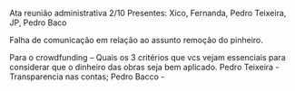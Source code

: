 Ata reunião administrativa 2/10
Presentes: Xico, Fernanda, Pedro Teixeira, JP, Pedro Baco

Falha de comunicação em relação ao assunto remoção do pinheiro.

Para o crowdfunding – Quais os 3 critérios que vcs vejam essenciais para considerar que o dinheiro das obras seja bem aplicado.
Pedro Teixeira - Transparencia nas contas;
Pedro Bacco - 
